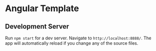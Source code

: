# Angular Template

## Development Server

Run `npm start` for a dev server. Navigate to `http://localhost:8888/`. The app will automatically reload if you change any of the source files.
